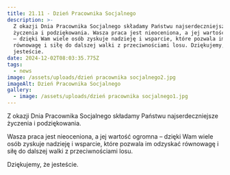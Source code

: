 ```yaml
---
title: 21.11 - Dzień Pracownika Socjalnego
description: >-
  Z okazji Dnia Pracownika Socjalnego składamy Państwu najserdeczniejsze
  życzenia i podziękowania. Wasza praca jest nieoceniona, a jej wartość ogromna
  – dzięki Wam wiele osób zyskuje nadzieję i wsparcie, które pozwala im odzyskać
  równowagę i siłę do dalszej walki z przeciwnościami losu. Dziękujemy, że
  jesteście.
date: 2024-12-02T08:03:35.775Z
tags:
  - news
image: /assets/uploads/dzień pracownika socjalnego2.jpg
imageAlt: Dzień Pracownika Socjalnego
gallery:
  - image: /assets/uploads/dzień pracownika socjalnego1.jpg
---
```

Z okazji Dnia Pracownika Socjalnego składamy Państwu najserdeczniejsze życzenia i podziękowania.

Wasza praca jest nieoceniona, a jej wartość ogromna – dzięki Wam wiele osób zyskuje nadzieję i wsparcie, które pozwala im odzyskać równowagę i siłę do dalszej walki z przeciwnościami losu.

Dziękujemy, że jesteście.
